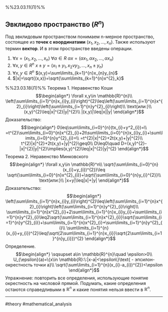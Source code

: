 %%23.03.11(Л)%%
## Эвклидово пространство ($R^n$)
Под эвклидовым пространством понимаем n-мерное пространство, состоящее из **точек с координатами** $(x_1,x_2,\dots,x_n)$. Также используют термин **вектор**. И в этом пространстве введены операции.
1) $\forall x=(x_1,x_2,\dots,x_n)$
	$\forall \alpha\in R$
	$\alpha x=(\alpha x_{1}, \alpha x_{2}, \dots, \alpha x_{n})$
2) $\forall x,y \in R^{n}$
	$x\pm y=(x_{1}\pm y_{1},x_{2}vy_{2},\dots, x_{n}\pm y_{n})$
3) $\forall x,y \in R^{n}$
	$(x,y)=\sum\limits_{k=1}^{n}x_{n}y_{n}$
4) $|x|=\sqrt{(x,x)}=\sqrt{\sum\limits_{k=1}^{n}x^{2}_k}$

%%23.03.18(Л)%%
Теорема 1. Неравенство Коши
$$\begin{align*}
\forall x,y\in \mathbb{R}^{n}\\
\left(\sum\limits_{i=1}^{n}x_{i}y_{i}\right)^{2}\leq\left(\sum\limits_{i=1}^{n}x^{2}_{i}\right)\left(\sum\limits_{i=1}^{n}y^{2}_{i}\right)\\
\text{или:}\\
(x,y)^{2}\leq|x|^{2}|y|^{2}\\
|(x,y)|\leq|x||y|
\end{align*}$$
Доказательство:
$$\begin{align*}
0\leq\sum\limits_{i=0}^{n}(tx_{i}+y^2_{i})=\\
=t^{2}\sum\limits_{i=0}^{n}x^{2}_{i}+2t\sum\limits_{i=0}^{n}x_{i}y_{i}+\sum\limits_{i=0}^{n}y^{2}_{i}=\\
=t^{2}|x|^{2}+2t(x,y)+|y|^{2}\\
t^{2}|x|^{2}+2t(x,y)+|y|^{2}\geq0\\
D\leq0\quad D=(x,y)^{2}-|x|^{2}|y|^{2}\implies(x,y)^{2}\leq|x|^{2}|y|^{2}
\end{align*}$$
Теорема 2. Неравенство Минковского
$$\begin{align*}
\forall x,y\in \mathbb{R}^n\\
\sqrt{\sum\limits_{i=0}^{n}(x_{i}+y_{i})^{2}}\leq \sqrt{\sum\limits_{i=0}^{n}x^{2}_{i}}+\sqrt{\sum\limits_{i=0}^{n}y_{i}^{2}}\\
\text{или:}\\
|x+y|\leq|x|+|y|
\end{align*}$$
Доказательство:
$$\begin{align*}
\left(\sum\limits_{i=1}^{n}x_{i}y_{i}\right)^{2}\leq\left(\sum\limits_{i=1}^{n}x^{2}_{i}\right)\left(\sum\limits_{i=1}^{n}y^{2}_{i}\right)\\
\sum\limits_{i=1}^{n}x^{2}_{i}+2\sum\limits_{i=1}^{n}x_{i}y_{i}+\sum\limits_{i=1}^{n}y^{2}_{i}\leq2\sqrt{\sum\limits_{i=1}^{n}x^{2}_{i}}\sqrt{\sum\limits_{i=1}^{n}y^{2}_{i}}+\sum\limits_{i=1}^{n}x^{2}_{i}+\sum\limits_{i=1}^{n}y^{2}_{i}\\
\sum\limits_{i=1}^{n}(x_{i}+y_{i})^{2}\leq(\sqrt{2\sum\limits_{i=1}^{n}x_{i}}\sqrt{2\sum\limits_{i=1}^{n}y_{i}})^{2}
\end{align*}$$
Определение.
$$\begin{align*}
\sqsupset a\in \mathbb{R}^{n}\quad \epsilon>0\\
U_{\epsilon}(a)=\{x\in \mathbb{R}:\:|x-a|<\epsilon\}\text{ - эпсилон-окрестность точки a}\\
\sqrt{\sum\limits_{i=1}^{n}(x_{i}-a_{i})^{2}}<\epsilon
\end{align*}$$
Упражнение: повторить все определения, использующие понятие окрестность на числовой прямой. Подумать, какие определения остаются справедливыми в $\mathbb{R}^n$ и какие понятия нельзя ввести в $\mathbb{R}^n$.

---
#theory #mathematical_analysis 